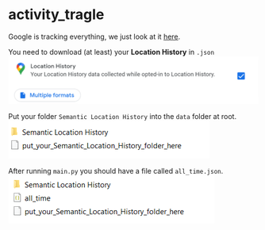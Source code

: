 # activity_tragle
Google is tracking everything, we just look at it [here](https://takeout.google.com/).

You need to download (at least) your **Location History** in ```.json```
![Location History](resources/Google-Takeout.png)

Put your folder ```Semantic Location History``` into the ```data``` folder at root.
![folder1](resources/data_folder.PNG)


After running ```main.py``` you should have a file called ```all_time.json```.
![folder2](resources/all_time.PNG)